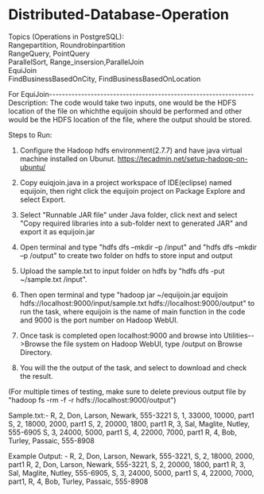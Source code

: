 # Distributed-Database-Operation  


Topics (Operations in PostgreSQL):    
    Rangepartition, Roundrobinpartition  
    RangeQuery, PointQuery  
    ParallelSort, Range_insersion,ParallelJoin  
    EquiJoin  
    FindBusinessBasedOnCity, FindBusinessBasedOnLocation  


For EquiJoin----------------------------------------------------------------  
Description: The code would take two inputs, one would be the HDFS location of the file on whichthe equijoin should be performed and other would be the HDFS location of the file, where the output should be stored.

Steps to Run:

1. Configure the Hadoop hdfs environment(2.7.7) and have java virtual machine installed on Ubunut. https://tecadmin.net/setup-hadoop-on-ubuntu/

2. Copy euiqjoin.java in a project workspace of IDE(eclipse) named equijoin, then right click the equijoin project on Package Explore and select Export.

3. Select "Runnable JAR file" under Java folder, click next and select "Copy required libraries into a sub-folder next to generated JAR" and export it as equijoin.jar

4. Open terminal and type "hdfs dfs –mkdir –p /input" and "hdfs dfs –mkdir –p /output" to create two folder on hdfs to store input and output

5. Upload the sample.txt to input folder on hdfs by "hdfs dfs -put ~/sample.txt /input".

6. Then open terminal and type "hadoop jar ~/equijoin.jar equijoin hdfs://localhost:9000/input/sample.txt hdfs://localhost:9000/output" to run the task, where equijoin is the name of main function in the code and 9000 is the port number on Hadoop WebUI.

7. Once task is completed open localhost:9000 and browse into Utilities-->Browse the file system on Hadoop WebUI, type /output on Browse Directory.

8. You will the the output of the task, and select to download and check the result.

(For multiple times of testing, make sure to delete previous output file by "hadoop fs -rm -f -r hdfs://localhost:9000/output")

Sample.txt:-
R, 2, Don, Larson, Newark, 555-3221
S, 1, 33000, 10000, part1
S, 2, 18000, 2000, part1
S, 2, 20000, 1800, part1
R, 3, Sal, Maglite, Nutley, 555-6905
S, 3, 24000, 5000, part1
S, 4, 22000, 7000, part1
R, 4, Bob, Turley, Passaic, 555-8908

Example Output: -
R, 2, Don, Larson, Newark, 555-3221, S, 2, 18000, 2000, part1
R, 2, Don, Larson, Newark, 555-3221, S, 2, 20000, 1800, part1
R, 3, Sal, Maglite, Nutley, 555-6905, S, 3, 24000, 5000, part1
S, 4, 22000, 7000, part1, R, 4, Bob, Turley, Passaic, 555-8908





